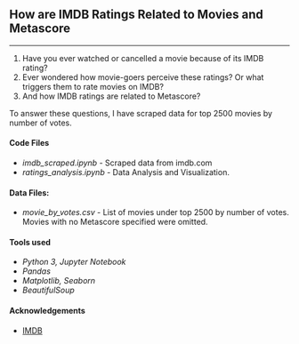 ## How are IMDB Ratings Related to Movies and Metascore
-----------

1. Have you ever watched or cancelled a movie because of its IMDB rating? 
2. Ever wondered how movie-goers perceive these ratings? Or what triggers them to rate movies on IMDB? 
3. And how IMDB ratings are related to Metascore?

To answer these questions, I have scraped data for top 2500 movies by number of votes. 


#### Code Files
* *imdb_scraped.ipynb* - Scraped data from imdb.com
* *ratings_analysis.ipynb* - Data Analysis and Visualization.

#### Data Files:
* *movie_by_votes.csv* - List of movies under top 2500 by number of votes. Movies with no Metascore specified were omitted.


#### Tools used
* *Python 3, Jupyter Notebook*
* *Pandas*
* *Matplotlib, Seaborn*
* *BeautifulSoup*


#### Acknowledgements
* [IMDB](http://www.imdb.com)
